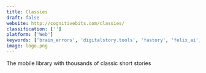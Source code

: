 ```yaml
---
title: Classies
draft: false 
website: http://cognitivebits.com/classies/
classification: ['']
platform: ['Web']
keywords: ['brain_errors', 'digitalstory.tools', 'fastory', 'felix_ai', 'funnel', 'grunt', 'hooked', 'morning_short', 'myalbum_-_photo_albums_reinvented', 'silvrback', 'sstories', 'stori', 'story_view_for_wordpress', 'storyboost', 'storyheap', 'tldr_stories', 'talehunt', 'tapclicks', 'try_cereals', 'unfold', 'vidooya', 'yarn']
image: logo.png
---
```

The mobile library with thousands of classic short stories